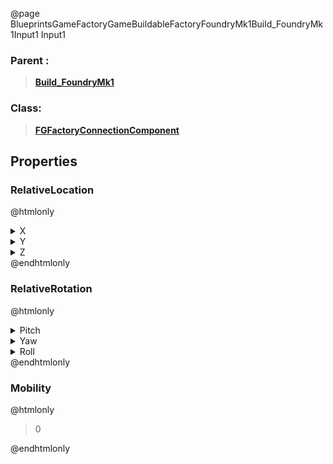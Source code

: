 @page BlueprintsGameFactoryGameBuildableFactoryFoundryMk1Build_FoundryMk1Input1 Input1
### Parent :
<b><a href="_blueprints_game_factory_game_buildable_factory_foundry_mk1_build__foundry_mk1.html"><blockquote>Build_FoundryMk1</blockquote></a></b>
### Class:
<b><a href="_class_script_f_g_factory_connection_component.html"><blockquote>FGFactoryConnectionComponent</blockquote></a></b>
## Properties
### RelativeLocation
@htmlonly
<details>
 <summary>X</summary>
<blockquote>-200</blockquote>
</details>
<details>
 <summary>Y</summary>
<blockquote>-300</blockquote>
</details>
<details>
 <summary>Z</summary>
<blockquote>100</blockquote>
</details>
@endhtmlonly

### RelativeRotation
@htmlonly
<details>
 <summary>Pitch</summary>
<blockquote>0</blockquote>
</details>
<details>
 <summary>Yaw</summary>
<blockquote>-90</blockquote>
</details>
<details>
 <summary>Roll</summary>
<blockquote>0</blockquote>
</details>
@endhtmlonly

### Mobility
@htmlonly
<blockquote>0</blockquote>
@endhtmlonly

